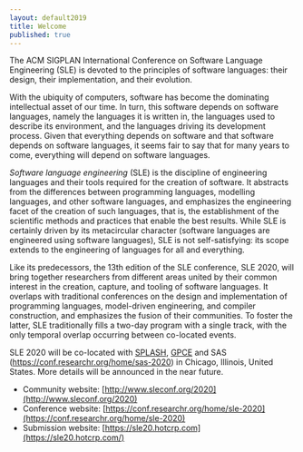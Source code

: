```yaml
---
layout: default2019
title: Welcome
published: true
---
```


The ACM SIGPLAN International Conference on Software Language Engineering (SLE) is devoted to the principles of software languages: their design, their implementation, and their evolution.

With the ubiquity of computers, software has become the dominating intellectual asset of our time. In turn, this software depends on software languages, namely the languages it is written in, the languages used to describe its environment, and the languages driving its development process. Given that everything depends on software and that software depends on software languages, it seems fair to say that for many years to come, everything will depend on software languages.

*Software language engineering* (SLE) is the discipline of engineering languages and their tools required for the creation of software. It abstracts from the differences between programming languages, modelling languages, and other software languages, and emphasizes the engineering facet of the creation of such languages, that is, the establishment of the scientific methods and practices that enable the best results. While SLE is certainly driven by its metacircular character (software languages are engineered using software languages), SLE is not self-satisfying: its scope extends to the engineering of languages for all and everything.

Like its predecessors, the 13th edition of the SLE conference, SLE 2020, will bring together researchers from different areas united by their common interest in the creation, capture, and tooling of software languages. It overlaps with traditional conferences on the design and implementation of programming languages, model-driven engineering, and compiler construction, and emphasizes the fusion of their communities. To foster the latter, SLE traditionally fills a two-day program with a single track, with the only temporal overlap occurring between co-located events.

SLE 2020 will be co-located with [SPLASH](http://2020.splashcon.org/), [GPCE](https://conf.researchr.org/home/gpce-2020) and SAS (https://conf.researchr.org/home/sas-2020) in  Chicago, Illinois, United States. More details will be announced in the near future.

* Community website: [http://www.sleconf.org/2020](http://www.sleconf.org/2020)
* Conference website: [https://conf.researchr.org/home/sle-2020](https://conf.researchr.org/home/sle-2020)
* Submission website: [https://sle20.hotcrp.com](https://sle20.hotcrp.com/)
